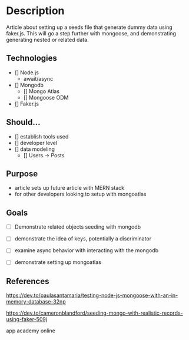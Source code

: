 #  Description
Article about setting up a seeds file that generate dummy data using faker.js. This will go a  step further with mongoose, and demonstrating generating nested or related data. 

## Technologies
- [] Node.js
    - await/async
- [] Mongodb
    - [] Mongo Atlas
    - [] Mongoose ODM
- [] Faker.js 

## Should...
- [] establish tools used
- [] developer level
- [] data modeling
    - [] Users -> Posts

## Purpose
- article sets up future article with MERN stack
- for other developers looking to setup with mongoatlas

## Goals
- [ ] Demonstrate related objects seeding with mongodb
- [ ] demonstrate the idea of keys, potentially a discriminator
- [ ] examine async behavior with interacting with the mongodb
- [ ] demonstrate setting up mongoatlas


## References
https://dev.to/paulasantamaria/testing-node-js-mongoose-with-an-in-memory-database-32np

https://dev.to/cameronblandford/seeding-mongo-with-realistic-records-using-faker-509j

app academy online
